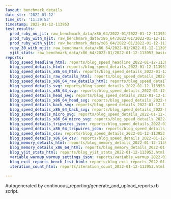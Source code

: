 ```yaml
---
layout: benchmark_details
date_str: '2022-01-12'
time_str: '11:39:53'
timestamp: 2022-01-12-113953
test_results:
  prod_ruby_no_jit: raw_benchmark_data/x86_64/2022-01/2022-01-12-113953_basic_benchmark_prod_ruby_no_jit.json
  prod_ruby_with_mjit: raw_benchmark_data/x86_64/2022-01/2022-01-12-113953_basic_benchmark_prod_ruby_with_mjit.json
  prod_ruby_with_yjit: raw_benchmark_data/x86_64/2022-01/2022-01-12-113953_basic_benchmark_prod_ruby_with_yjit.json
  ruby_30_with_mjit: raw_benchmark_data/x86_64/2022-01/2022-01-12-113953_basic_benchmark_ruby_30_with_mjit.json
  yjit_stats: raw_benchmark_data/x86_64/2022-01/2022-01-12-113953_basic_benchmark_yjit_stats.json
reports:
  blog_speed_headline_html: reports/blog_speed_headline_2022-01-12-113953.html
  blog_speed_details_html: reports/blog_speed_details_2022-01-12-113953.html
  blog_speed_details_x86_64_html: reports/blog_speed_details_2022-01-12-113953.x86_64.html
  blog_speed_details_raw_details_html: reports/blog_speed_details_2022-01-12-113953.raw_details.html
  blog_speed_details_x86_64_raw_details_html: reports/blog_speed_details_2022-01-12-113953.x86_64.raw_details.html
  blog_speed_details_svg: reports/blog_speed_details_2022-01-12-113953.svg
  blog_speed_details_x86_64_svg: reports/blog_speed_details_2022-01-12-113953.x86_64.svg
  blog_speed_details_head_svg: reports/blog_speed_details_2022-01-12-113953.head.svg
  blog_speed_details_x86_64_head_svg: reports/blog_speed_details_2022-01-12-113953.x86_64.head.svg
  blog_speed_details_back_svg: reports/blog_speed_details_2022-01-12-113953.back.svg
  blog_speed_details_x86_64_back_svg: reports/blog_speed_details_2022-01-12-113953.x86_64.back.svg
  blog_speed_details_micro_svg: reports/blog_speed_details_2022-01-12-113953.micro.svg
  blog_speed_details_x86_64_micro_svg: reports/blog_speed_details_2022-01-12-113953.x86_64.micro.svg
  blog_speed_details_tripwires_json: reports/blog_speed_details_2022-01-12-113953.tripwires.json
  blog_speed_details_x86_64_tripwires_json: reports/blog_speed_details_2022-01-12-113953.x86_64.tripwires.json
  blog_speed_details_csv: reports/blog_speed_details_2022-01-12-113953.csv
  blog_speed_details_x86_64_csv: reports/blog_speed_details_2022-01-12-113953.x86_64.csv
  blog_memory_details_html: reports/blog_memory_details_2022-01-12-113953.html
  blog_memory_details_x86_64_html: reports/blog_memory_details_2022-01-12-113953.x86_64.html
  blog_yjit_stats_html: reports/blog_yjit_stats_2022-01-12-113953.html
  variable_warmup_warmup_settings_json: reports/variable_warmup_2022-01-12-113953.warmup_settings.json
  blog_exit_reports_bench_list_html: reports/blog_exit_reports_2022-01-12-113953.bench_list.html
  iteration_count_html: reports/iteration_count_2022-01-12-113953.html

---
```

Autogenerated by continuous_reporting/generate_and_upload_reports.rb script.
